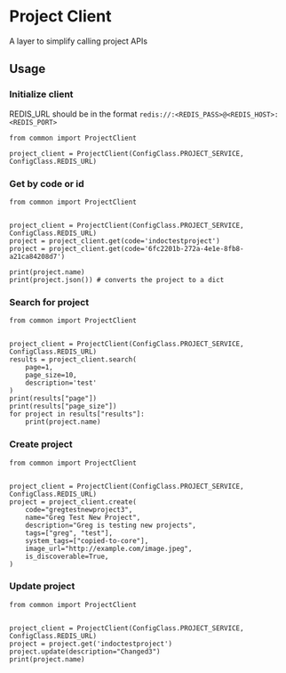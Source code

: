 # Project Client

A layer to simplify calling project APIs

## Usage

### Initialize client

REDIS_URL should be in the format `redis://:<REDIS_PASS>@<REDIS_HOST>:<REDIS_PORT>`

```
from common import ProjectClient

project_client = ProjectClient(ConfigClass.PROJECT_SERVICE, ConfigClass.REDIS_URL)
```

### Get by code or id

```
from common import ProjectClient


project_client = ProjectClient(ConfigClass.PROJECT_SERVICE, ConfigClass.REDIS_URL)
project = project_client.get(code='indoctestproject')
project = project_client.get(code='6fc2201b-272a-4e1e-8fb8-a21ca84208d7')

print(project.name)
print(project.json()) # converts the project to a dict
```

### Search for project

```
from common import ProjectClient


project_client = ProjectClient(ConfigClass.PROJECT_SERVICE, ConfigClass.REDIS_URL)
results = project_client.search(
    page=1,
    page_size=10,
    description='test'
)
print(results["page"])
print(results["page_size"])
for project in results["results"]:
    print(project.name)
```


### Create project

```
from common import ProjectClient


project_client = ProjectClient(ConfigClass.PROJECT_SERVICE, ConfigClass.REDIS_URL)
project = project_client.create(
    code="gregtestnewproject3",
    name="Greg Test New Project",
    description="Greg is testing new projects",
    tags=["greg", "test"],
    system_tags=["copied-to-core"],
    image_url="http://example.com/image.jpeg",
    is_discoverable=True,
)
```

### Update project

```
from common import ProjectClient


project_client = ProjectClient(ConfigClass.PROJECT_SERVICE, ConfigClass.REDIS_URL)
project = project.get('indoctestproject')
project.update(description="Changed3")
print(project.name)
```
